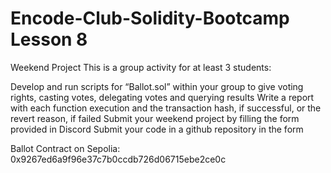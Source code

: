 # Encode-Club-Solidity-Bootcamp Lesson 8

Weekend Project
This is a group activity for at least 3 students:

Develop and run scripts for “Ballot.sol” within your group to give voting rights, casting votes, delegating votes and querying results
Write a report with each function execution and the transaction hash, if successful, or the revert reason, if failed
Submit your weekend project by filling the form provided in Discord
Submit your code in a github repository in the form

Ballot Contract on Sepolia: 0x9267ed6a9f96e37c7b0ccdb726d06715ebe2ce0c
